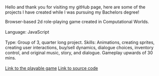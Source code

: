 Hello and thank you for visiting my gitHub page, here are some of the projects I have created while I was pursuing my Bachelors degree!

Browser-based 2d role-playing game created in Computational Worlds.
<br><br>
Language: JavaScript 
<br><br>
Type: Group of 3, quarter long project. 
Skills: Animations, creating sprites, creating user interactions, buy/sell dynamics, dialogue choices, 
inventory control, and original music, story, and dialogue. Gameplay upwards of 30 mins. 
<br><br>
 <a href="https://audreyeg.github.io/CompWorlds/">Link to the playable game</a> 
 <a href="https://github.com/audreyeg/CompWorlds">Link to source code</a> 
 


